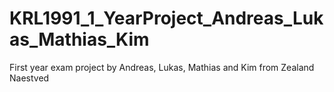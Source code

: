 # KRL1991_1_YearProject_Andreas_Lukas_Mathias_Kim

First year exam project by Andreas, Lukas, Mathias and Kim from Zealand Naestved
